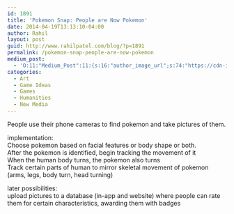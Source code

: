 ```yaml
---
id: 1891
title: 'Pokemon Snap: People are Now Pokemon'
date: 2014-04-19T13:13:10-04:00
author: Rahil
layout: post
guid: http://www.rahilpatel.com/blog/?p=1891
permalink: /pokemon-snap-people-are-now-pokemon
medium_post:
  - 'O:11:"Medium_Post":11:{s:16:"author_image_url";s:74:"https://cdn-images-1.medium.com/fit/c/200/200/1*dmbNkD5D-u45r44go_cf0g.png";s:10:"author_url";s:28:"https://medium.com/@rahil627";s:11:"byline_name";N;s:12:"byline_email";N;s:10:"cross_link";s:2:"no";s:2:"id";s:12:"afb3ff3f044e";s:21:"follower_notification";s:3:"yes";s:7:"license";s:19:"all-rights-reserved";s:14:"publication_id";s:2:"-1";s:6:"status";s:8:"unlisted";s:3:"url";s:77:"https://medium.com/@rahil627/pokemon-snap-people-are-now-pokemon-afb3ff3f044e";}'
categories:
  - Art
  - Game Ideas
  - Games
  - Humanities
  - New Media
---
```

People use their phone cameras to find pokemon and take pictures of them.

implementation:  
Choose pokemon based on facial features or body shape or both.  
After the pokemon is identified, begin tracking the movement of it  
When the human body turns, the pokemon also turns  
Track certain parts of human to mirror skeletal movement of pokemon (arms, legs, body turn, head turning)

later possibilities:  
upload pictures to a database (in-app and website) where people can rate them for certain characteristics, awarding them with badges